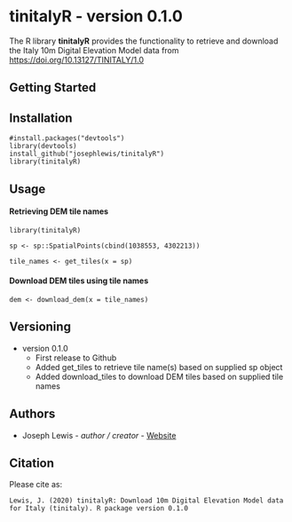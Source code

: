 tinitalyR - version 0.1.0
=============================

The R library <b>tinitalyR</b> provides the functionality to retrieve and download the Italy 10m Digital Elevation Model data from https://doi.org/10.13127/TINITALY/1.0

Getting Started
---------------

Installation
--------

    #install.packages("devtools")
    library(devtools)
    install_github("josephlewis/tinitalyR")
    library(tinitalyR)

Usage
--------

#### Retrieving DEM tile names

    library(tinitalyR)
    
    sp <- sp::SpatialPoints(cbind(1038553, 4302213))
    
    tile_names <- get_tiles(x = sp)
    
#### Download DEM tiles using tile names

    dem <- download_dem(x = tile_names)
    

Versioning
----------

-   version 0.1.0
      * First release to Github
      * Added get_tiles to retrieve tile name(s) based on supplied sp object
      * Added download_tiles to download DEM tiles based on supplied tile names

Authors
-------

-   Joseph Lewis - *author / creator* - [Website](https://josephlewis.github.io)

Citation
--------

Please cite as:

    Lewis, J. (2020) tinitalyR: Download 10m Digital Elevation Model data for Italy (tinitaly). R package version 0.1.0
